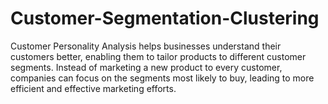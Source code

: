 # Customer-Segmentation-Clustering
Customer Personality Analysis helps businesses understand their customers better, enabling them to tailor products to different customer segments. Instead of marketing a new product to every customer, companies can focus on the segments most likely to buy, leading to more efficient and effective marketing efforts.
